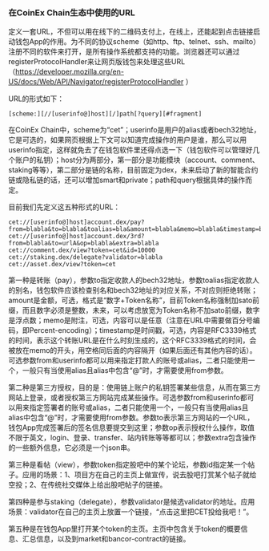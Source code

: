 ### 在CoinEx Chain生态中使用的URL



定义一套URL，不但可以用在线下的二维码支付上，在线上，还能起到点击链接启动钱包App的作用。为不同的协议scheme（如http、ftp、telnet、ssh、mailto）注册不同的软件来打开，是所有操作系统都支持的功能。浏览器还可以通过registerProtocolHandler来让网页版钱包来处理这些URL（https://developer.mozilla.org/en-US/docs/Web/API/Navigator/registerProtocolHandler ）

URL的形式如下：

```
[scheme:][//[userinfo@]host][/]path[?query][#fragment]
```

在CoinEx Chain中，scheme为“cet”；userinfo是用户的alias或者bech32地址，它是可选的，如果网页根据上下文可以知道完成操作的用户是谁，那么可以用userinfo指定，这样就免去了在钱包软件里还得点选一下（钱包软件可以管理好几个账户的私钥）；host分为两部分，第一部分是功能模块（account、comment、staking等等），第二部分是链的名称，目前固定为dex，未来启动了新的智能合约链或隐私链的话，还可以增加smart和private；path和query根据具体的操作而定。

目前我们先定义这五种形式的URL：

```
cet://[userinfo@]host]account.dex/pay?from=blabla&to=blabla&toalias=bla&amount=blabla&memo=blabla&timestamp=blabla
cet://[userinfo@]host]account.dex/3rd?from=blabla&to=urlA&op=blabla&extra=blabla
cet://comment.dex/view?token=cet&id=10000
cet://staking.dex/delegate?validator=blabla
cet://asset.dex/view?token=cet

```

第一种是转账（pay），参数to指定收款人的bech32地址，参数toalias指定收款人的别名，钱包软件应该检查别名和bech32地址的对应关系，不对应则拒绝转账；amount是金额，可选，格式是“数字+Token名称”，目前Token名称强制加sato前缀，而且数字必须是整数，未来，可以考虑放宽为Token名称不加sato前缀，数字是浮点数；memo是附注，可选，内容可以是任意（注意在URL中需要做百分号编码，即Percent-encoding）；timestamp是时间戳，可选，内容是RFC3339格式的时间，表示这个转账URL是在什么时刻生成的，这个RFC3339格式的时间，会被放在memo的开头，用空格同后面的内容隔开（如果后面还有其他内容的话）。可选参数from和userinfo都可以用来指定打款人的账号或alias，二者只能使用一个，一般只有当使用alias且alias中包含“@”时，才需要使用from参数。

第二种是第三方授权，目的是：使用链上账户的私钥签署某些信息，从而在第三方网站上登录，或者授权第三方网站完成某些操作。可选参数from和userinfo都可以用来指定签署者的账号或alias，二者只能使用一个，一般只有当使用alias且alias中包含“@”时，才需要使用from参数。参数to表示第三方网站的一个URL，钱包App完成签署后的签名信息要提交到这里；参数op表示授权什么操作，取值不限于英文，login、登录、transfer、站内转账等等都可以；参数extra包含操作的一些额外信息，它必须是一个json串。

第三种是看帖（view），参数token指定股吧中的某个论坛，参数id指定某一个帖子。应用的场景：1、项目方在自己的主页上做宣传，说去股吧打赏某个帖子就给空投；2、在传统社交媒体上给出股吧帖子的链接。

第四种是参与staking（delegate），参数validator是候选validator的地址。应用场景：validator在自己的主页上放置一个链接，“点击这里把CET投给我吧！”。

第五种是在钱包App里打开某个token的主页。主页中包含关于token的概要信息、汇总信息，以及到market和bancor-contract的链接。

